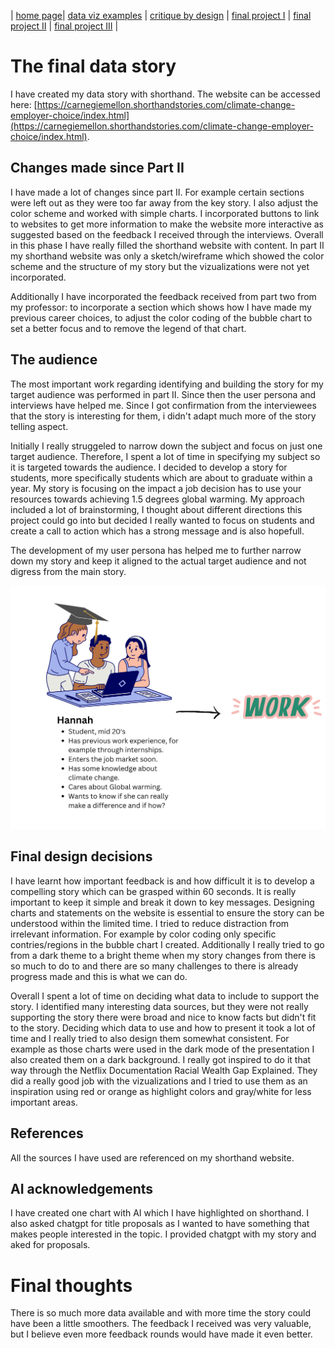| [home page](README.md)| [data viz examples](data-viz.md) | [critique by design](critique-by-design.md) | [final project I](final-project-part-one.md) | [final project II](final-project-part-two.md) | [final project III](final-project-part-three.md) |



# The final data story
I have created my data story with shorthand. The website can be accessed here: [https://carnegiemellon.shorthandstories.com/climate-change-employer-choice/index.html](https://carnegiemellon.shorthandstories.com/climate-change-employer-choice/index.html).

## Changes made since Part II
I have made a lot of changes since part II. For example certain sections were left out as they were too far away from the key story. I also adjust the color scheme and worked with simple charts. I incorporated buttons to link to websites to get more information to make the website more interactive as suggested based on the feedback I received through the interviews. Overall in this phase I have really filled the shorthand website with content. In part II my shorthand website was only a sketch/wireframe which showed the color scheme and the structure of my story but the vizualizations were not yet incorporated. 

Additionally I have incorporated the feedback received from part two from my professor: to incorporate a section which shows how I have made my previous career choices, to adjust the color coding of the bubble chart to set a better focus and to remove the legend of that chart.

## The audience
The most important work regarding identifying and building the story for my target audience was performed in part II. Since then the user persona and interviews have helped me. Since I got confirmation from the interviewees that the story is interesting for them, i didn't adapt much more of the story telling aspect.


Initially I really struggeled to narrow down the subject and focus on just one target audience. Therefore, I spent a lot of time in specifying my subject so it is targeted towards the audience. I decided to develop a story for students, more specifically students which are about to graduate within a year. My story is focusing on the impact a job decision has to use your resources towards achieving 1.5 degrees global warming. 
My approach included a lot of brainstorming, I thought about different directions this project could go into but decided I really wanted to focus on students and create a call to action which has a strong message and is also hopefull.

The development of my user persona has helped me to further narrow down my story and keep it aligned to the actual target audience and not digress from the main story.

<img src="userpersona.png" width="600"/>

## Final design decisions
I have learnt how important feedback is and how difficult it is to develop a compelling story which can be grasped within 60 seconds. It is really important to keep it simple and break it down to key messages. Designing charts and statements on the website is essential to ensure the story can be understood within the limited time. I tried to reduce distraction from irrelevant information. For example by color coding only specific contries/regions in the bubble chart I created. Additionally I really tried to go from a dark theme to a bright theme when my story changes from there is so much to do to and there are so many challenges to there is already progress made and this is what we can do.

Overall I spent a lot of time on deciding what data to include to support the story. I identified many interesting data sources, but they were not really supporting the story there were broad and nice to know facts but didn't fit to the story. Deciding which data to use and how to present it took a lot of time and I really tried to also design them somewhat consistent. For example as those charts were used in the dark mode of the presentation I also created them on a dark background. I really got inspired to do it that way through the Netflix Documentation Racial Wealth Gap Explained. They did a really good job with the vizualizations and I tried to use them as an inspiration using red or orange as highlight colors and gray/white for less important areas.

## References
All the sources I have used are referenced on my shorthand website. 

## AI acknowledgements
I have created one chart with AI which I have highlighted on shorthand. I also asked chatgpt for title proposals as I wanted to have something that makes people interested in the topic. I provided chatgpt with my story and aked for proposals. 


# Final thoughts
There is so much more data available and with more time the story could have been a little smoothers. The feedback I received was very valuable, but I believe even more feedback rounds would have made it even better.


